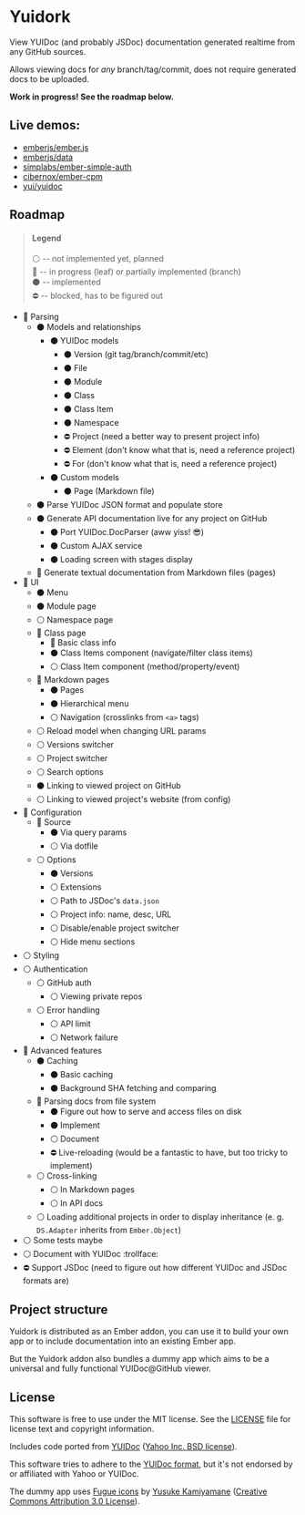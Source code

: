 # Yuidork

View YUIDoc (and probably JSDoc) documentation generated realtime from any GitHub sources.

Allows viewing docs for *any* branch/tag/commit, does not require generated docs to be uploaded.

**Work in progress! See the roadmap below.**

## Live demos:

* [emberjs/ember.js](http://lolma.us/yuidork/#/emberjs/ember.js/master)
* [emberjs/data](http://lolma.us/yuidork/#/emberjs/data/master)
* [simplabs/ember-simple-auth](http://lolma.us/yuidork/#/simplabs/ember-simple-auth/master)
* [cibernox/ember-cpm](http://lolma.us/yuidork/#/cibernox/ember-cpm/master)
* [yui/yuidoc](http://lolma.us/yuidork/#/yui/yuidoc/master)


## Roadmap

> #### Legend
>
> :white_circle: -- not implemented yet, planned  
> :radio_button: -- in progress (leaf) or partially implemented (branch)  
> :black_circle: -- implemented  
> :no_entry:     -- blocked, has to be figured out  

* :radio_button: Parsing
    * :black_circle: Models and relationships
        * :black_circle: YUIDoc models
            * :black_circle: Version (git tag/branch/commit/etc)
            * :black_circle: File
            * :black_circle: Module
            * :black_circle: Class
            * :black_circle: Class Item
            * :black_circle: Namespace
            * :no_entry: Project (need a better way to present project info)
            * :no_entry: Element (don't know what that is, need a reference project)
            * :no_entry: For     (don't know what that is, need a reference project)
        * :black_circle: Custom models
            * :black_circle: Page (Markdown file)
    * :black_circle: Parse YUIDoc JSON format and populate store 
    * :black_circle: Generate API documentation live for any project on GitHub
        * :black_circle: Port YUIDoc.DocParser (aww yiss! :sunglasses:)
        * :black_circle: Custom AJAX service
        * :black_circle: Loading screen with stages display
    * :radio_button: Generate textual documentation from Markdown files (pages)
* :radio_button: UI
    * :black_circle: Menu
    * :black_circle: Module page
    * :white_circle: Namespace page
    * :radio_button: Class page
        * :radio_button: Basic class info
        * :black_circle: Class Items component (navigate/filter class items)
        * :white_circle: Class Item component (method/property/event)
    * :radio_button: Markdown pages
        * :black_circle: Pages
        * :black_circle: Hierarchical menu
        * :white_circle: Navigation (crosslinks from `<a>` tags)
    * :white_circle: Reload model when changing URL params
    * :white_circle: Versions switcher
    * :white_circle: Project switcher
    * :white_circle: Search options
    * :black_circle: Linking to viewed project on GitHub
    * :white_circle: Linking to viewed project's website (from config)
* :radio_button: Configuration
    * :radio_button: Source
        * :black_circle: Via query params
        * :white_circle: Via dotfile
    * :white_circle: Options
        * :black_circle: Versions
        * :white_circle: Extensions
        * :white_circle: Path to JSDoc's `data.json`
        * :white_circle: Project info: name, desc, URL
        * :white_circle: Disable/enable project switcher
        * :white_circle: Hide menu sections
* :white_circle: Styling
* :white_circle: Authentication
    * :white_circle: GitHub auth
        * :white_circle: Viewing private repos
    * :white_circle: Error handling
        * :white_circle: API limit
        * :white_circle: Network failure
* :radio_button: Advanced features
    * :black_circle: Caching
        * :black_circle: Basic caching
        * :black_circle: Background SHA fetching and comparing
    * :radio_button: Parsing docs from file system
        * :black_circle: Figure out how to serve and access files on disk
        * :black_circle: Implement
        * :white_circle: Document
        * :no_entry: Live-reloading (would be a fantastic to have, but too tricky to implement)
    * :white_circle: Cross-linking
      * :white_circle: In Markdown pages
      * :white_circle: In API docs
    * :white_circle: Loading additional projects in order to display inheritance (e. g. `DS.Adapter` inherits from `Ember.Object`)
* :white_circle: Some tests maybe
* :white_circle: Document with YUIDoc :trollface:
* :no_entry: Support JSDoc (need to figure out how different YUIDoc and JSDoc formats are)



## Project structure

Yuidork is distributed as an Ember addon, you can use it to build your own app or to include documentation into an existing Ember app.

But the Yuidork addon also bundles a dummy app which aims to be a universal and fully functional YUIDoc@GitHub viewer.



## License

This software is free to use under the MIT license. See the [LICENSE](https://github.com/lolmaus/yuidork/blob/gen-1/LICENSE.md) file for license text and copyright information.

Includes code ported from [YUIDoc](https://github.com/yui/yuidoc) ([Yahoo Inc. BSD license](https://github.com/yui/yuidoc/blob/master/LICENSE)).

This software tries to adhere to the [YUIDoc format](http://yui.github.io/yuidoc/syntax/index.html), but it's not endorsed by or affiliated with Yahoo or YUIDoc.

The dummy app uses [Fugue icons](http://p.yusukekamiyamane.com/index.html.en) by [Yusuke Kamiyamane](http://p.yusukekamiyamane.com/about/) ([Creative Commons
Attribution 3.0 License](http://creativecommons.org/licenses/by/3.0/legalcode)).
